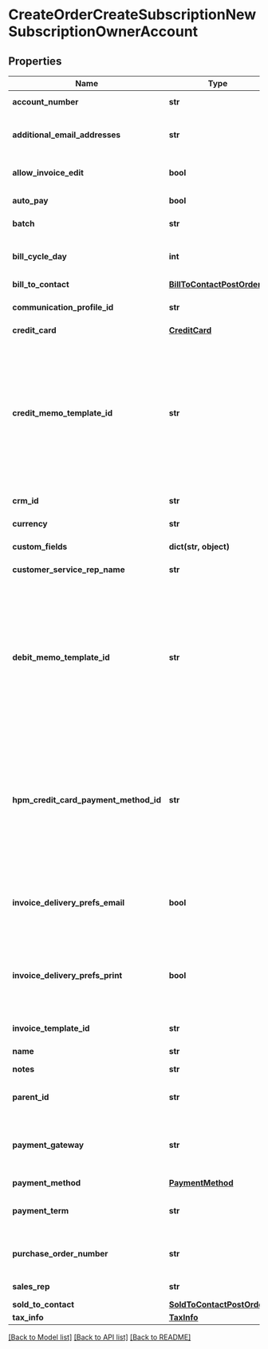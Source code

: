 # CreateOrderCreateSubscriptionNewSubscriptionOwnerAccount

## Properties
Name | Type | Description | Notes
------------ | ------------- | ------------- | -------------
**account_number** | **str** | Account number. For example, A00000001.  | [optional] 
**additional_email_addresses** | **str** | List of additional email addresses to receive emailed invoices. Values should be a comma-separated list of email addresses.  | [optional] 
**allow_invoice_edit** | **bool** | Indicates if associated invoices can be edited. Values are:   * &#x60;true&#x60; * &#x60;false&#x60; (default)  | [optional] 
**auto_pay** | **bool** | Specifies whether future payments are automatically billed when they are due.  | [optional] 
**batch** | **str** | Name of the billing batch that the account belongs to. For example, Batch1.  | [optional] 
**bill_cycle_day** | **int** | Day of the month that the account prefers billing periods to begin on. If set to 0, the bill cycle day will be set as \&quot;AutoSet\&quot;.  | 
**bill_to_contact** | [**BillToContactPostOrder**](BillToContactPostOrder.md) |  | 
**communication_profile_id** | **str** | Internal identifier of the communication profile that Zuora uses when sending notifications to the account&#39;s contacts.  | [optional] 
**credit_card** | [**CreditCard**](CreditCard.md) |  | [optional] 
**credit_memo_template_id** | **str** | **Note:** This field is only available if you have [Invoice Settlement](https://knowledgecenter.zuora.com/Billing/Billing_and_Payments/Invoice_Settlement) enabled. The Invoice Settlement feature is generally available as of Zuora Billing Release 296 (March 2021). This feature includes Unapplied Payments, Credit and Debit Memo, and Invoice Item Settlement. If you want to enable Invoice Settlement, see [Invoice Settlement Enablement and Checklist Guide](https://knowledgecenter.zuora.com/Billing/Billing_and_Payments/Invoice_Settlement/Invoice_Settlement_Migration_Checklist_and_Guide) for more information.  The unique ID of the credit memo template, configured in **Billing Settings** &gt; **Manage Billing Document Configuration** through the Zuora UI. For example, 2c92c08a6246fdf101626b1b3fe0144b.  | [optional] 
**crm_id** | **str** | External identifier of the account in a CRM system.  | [optional] 
**currency** | **str** | ISO 3-letter currency code (uppercase). For example, USD.  | 
**custom_fields** | **dict(str, object)** | Container for custom fields of an Account object.  | [optional] 
**customer_service_rep_name** | **str** | Name of the account&#39;s customer service representative, if applicable.  | [optional] 
**debit_memo_template_id** | **str** | **Note:** This field is only available if you have [Invoice Settlement](https://knowledgecenter.zuora.com/Billing/Billing_and_Payments/Invoice_Settlement) enabled. The Invoice Settlement feature is generally available as of Zuora Billing Release 296 (March 2021). This feature includes Unapplied Payments, Credit and Debit Memo, and Invoice Item Settlement. If you want to enable Invoice Settlement, see [Invoice Settlement Enablement and Checklist Guide](https://knowledgecenter.zuora.com/Billing/Billing_and_Payments/Invoice_Settlement/Invoice_Settlement_Migration_Checklist_and_Guide) for more information.  The unique ID of the debit memo template, configured in **Billing Settings** &gt; **Manage Billing Document Configuration** through the Zuora UI. For example, 2c92c08d62470a8501626b19d24f19e2.  | [optional] 
**hpm_credit_card_payment_method_id** | **str** | The ID of the payment method associated with this account. The payment method specified for this field will be set as the default payment method of the account.  If the &#x60;autoPay&#x60; field is set to &#x60;true&#x60;, you must provide the credit card payment method ID for either this field or the &#x60;creditCard&#x60; field, but not both.  For the Credit Card Reference Transaction payment method, you can specify the payment method ID in this field or use the &#x60;paymentMethod&#x60; field to create a CC Reference Transaction payment method for an account.    | [optional] 
**invoice_delivery_prefs_email** | **bool** | Specifies whether to turn on the invoice delivery method &#39;Email&#39; for the new account.  Values are:   * &#x60;true&#x60; (default). Turn on the invoice delivery method &#39;Email&#39; for the new account. * &#x60;false&#x60;. Turn off the invoice delivery method &#39;Email&#39; for the new account.           | [optional] 
**invoice_delivery_prefs_print** | **bool** | Specifies whether to turn on the invoice delivery method &#39;Print&#39; for the new account. Values are:   * &#x60;true&#x60;. Turn on the invoice delivery method &#39;Print&#39; for the new account. * &#x60;false&#x60; (default). Turn off the invoice delivery method &#39;Print&#39; for the new account.  | [optional] 
**invoice_template_id** | **str** | Internal identifier of the invoice template that Zuora uses when generating invoices for the account.  | [optional] 
**name** | **str** | Account name.  | 
**notes** | **str** | Notes about the account. These notes are only visible to Zuora users.  | [optional] 
**parent_id** | **str** | Identifier of the parent customer account for this Account object. Use this field if you have customer hierarchy enabled. | [optional] 
**payment_gateway** | **str** | The payment gateway that Zuora uses when processing electronic payments and refunds for the account. If you do not specify this field or if the value of this field is null, Zuora uses your default payment gateway.  | [optional] 
**payment_method** | [**PaymentMethod**](PaymentMethod.md) |  | [optional] 
**payment_term** | **str** | Name of the payment term associated with the account. For example, \&quot;Net 30\&quot;. The payment term determines the due dates of invoices.  | [optional] 
**purchase_order_number** | **str** | The number of the purchase order associated with this account. Purchase order information generally comes from customers.  | [optional] 
**sales_rep** | **str** | The name of the sales representative associated with this account, if applicable.  | [optional] 
**sold_to_contact** | [**SoldToContactPostOrder**](SoldToContactPostOrder.md) |  | [optional] 
**tax_info** | [**TaxInfo**](TaxInfo.md) |  | [optional] 

[[Back to Model list]](../README.md#documentation-for-models) [[Back to API list]](../README.md#documentation-for-api-endpoints) [[Back to README]](../README.md)



